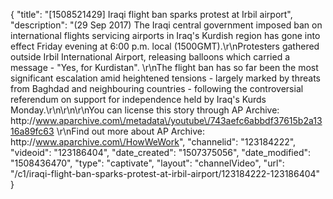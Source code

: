 {
    "title": "[1508521429] Iraqi flight ban sparks protest at Irbil airport",
    "description": "(29 Sep 2017) The Iraqi central government imposed ban on international flights servicing airports in Iraq's Kurdish region has gone into effect Friday evening at 6:00 p.m. local (1500GMT).\r\nProtesters gathered outside Irbil International Airport, releasing balloons which carried a message - \"Yes, for Kurdistan\".  \r\nThe flight ban has so far been the most significant escalation amid heightened tensions - largely marked by threats from Baghdad and neighbouring countries - following the controversial referendum on support for independence held by Iraq's Kurds Monday.\r\n\r\n\r\nYou can license this story through AP Archive: http:\/\/www.aparchive.com\/metadata\/youtube\/743aefc6abbdf37615b2a1316a89fc63 \r\nFind out more about AP Archive: http:\/\/www.aparchive.com\/HowWeWork",
    "channelid": "123184222",
    "videoid": "123186404",
    "date_created": "1507375056",
    "date_modified": "1508436470",
    "type": "captivate",
    "layout": "channelVideo",
    "url": "\/c1\/iraqi-flight-ban-sparks-protest-at-irbil-airport\/123184222-123186404"
}